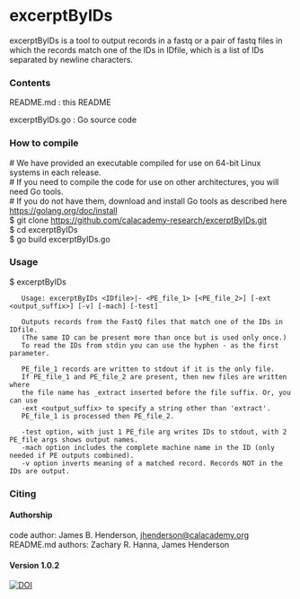 # excerptByIDs

excerptByIDs is a tool to output records in a fastq or a pair of fastq files in which the
records match one of the IDs in IDfile, which is a list of IDs separated by newline
characters.

### Contents

README.md : this README

excerptByIDs.go : Go source code


### How to compile  
  
\# We have provided an executable compiled for use on 64-bit Linux systems in each release.  
\# If you need to compile the code for use on other architectures, you will need Go tools.  
\# If you do not have them, download and install Go tools as described here <https://golang.org/doc/install>  
$ git clone https://github.com/calacademy-research/excerptByIDs.git  
$ cd excerptByIDs  
$ go build excerptByIDs.go  


### Usage

$ excerptByIDs

       Usage: excerptByIDs <IDfile>|- <PE_file_1> [<PE_file_2>] [-ext <output_suffix>] [-v] [-mach] [-test]

       Outputs records from the FastQ files that match one of the IDs in IDfile.
       (The same ID can be present more than once but is used only once.)
       To read the IDs from stdin you can use the hyphen - as the first parameter.

       PE_file_1 records are written to stdout if it is the only file.
       If PE_file_1 and PE_file_2 are present, then new files are written where
       the file name has _extract inserted before the file suffix. Or, you can use
       -ext <output_suffix> to specify a string other than 'extract'.
       PE_file_1 is processed then PE_file_2.

       -test option, with just 1 PE_file arg writes IDs to stdout, with 2 PE_file args shows output names.
       -mach option includes the complete machine name in the ID (only needed if PE outputs combined).
       -v option inverts meaning of a matched record. Records NOT in the IDs are output.

### Citing

#### Authorship

code author: James B. Henderson, jhenderson@calacademy.org  
README.md authors: Zachary R. Hanna, James Henderson  

#### Version 1.0.2
[![DOI](https://zenodo.org/badge/24128/calacademy-research/excerptByIDs.svg)](https://zenodo.org/badge/latestdoi/24128/calacademy-research/excerptByIDs)
